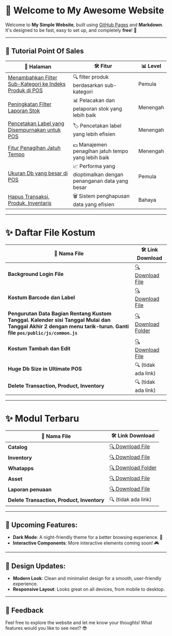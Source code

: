 # 🚀 Welcome to My Awesome Website

Welcome to **My Simple Website**, built using [GitHub Pages](https://pages.github.com/) and **Markdown**. It's designed to be fast, easy to set up, and completely **free**! 🚀

---

## 📍 Tutorial Point Of Sales

| 📑 **Halaman**                                        | 🛠 **Fitur**                              | 📊 **Level**                              |
|---------------------------------------------------|---------------------------------------------|---------------------------------------------|
| [Menambahkan Filter Sub-Kategori ke Indeks Produk di POS](1.md) | 🔍 filter produk berdasarkan sub-kategori        | Pemula |
| [Peningkatan Filter Laporan Stok](2.md)           | 📊 Pelacakan dan pelaporan stok yang lebih baik   | Menengah |
| [Pencetakan Label yang Disempurnakan untuk POS](3.md)  | 🏷️ Pencetakan label yang lebih efisien          | Menengah |
| [Fitur Penagihan Jatuh Tempo](4.md)                   | 💵 Manajemen penagihan jatuh tempo yang lebih baik    | Menengah |
| [Ukuran Db yang besar di POS​](5.md)                   | 📈 Performa yang dioptimalkan dengan penanganan data yang besar    | Pemula |
| [Hapus Transaksi, Produk, Inventaris](6.md)     | 🗑️ Sistem penghapusan data yang efisien          | Bahaya | 

---

# ✨ Daftar File Kostum

| 📑 **Nama File**                                                                                                    | 🛠 **Link Download**                                                                                                                                  |
|---------------------------------------------------------------------------------------------------------------------|-------------------------------------------------------------------------------------------------------------------------------------------------------|
| **Background Login File**                                                                                           | [🔍 Download File](https://drive.google.com/file/d/1LWjHGvmYsvEbsMq-6U64RnvT_qFaFc6w/view?usp=sharing)                                                |
| **Kostum Barcode dan Label**                                                                                        | [🔍 Download File](https://drive.google.com/file/d/1KYcL6IuSWVZDR-figEbOIxSijf6cnlGn/view?usp=sharing)                                                |
| **Pengurutan Data Bagian Rentang Kustom Tanggal. Kalender sisi Tanggal Mulai dan Tanggal Akhir 2 dengan menu tarik-turun. Ganti file `pos/public/js/common.js`** | [🔍 Download Folder](https://drive.google.com/drive/folders/1k-fc5hVEOqwfDb-qdO4Y8h006XR7jA4j?usp=drive_link)                                         |
| **Kostum Tambah dan Edit**                                                                                          | [🔍 Download File](https://drive.google.com/file/d/1VADZpKrLUVslkOiXwwQY4GPC45pqIbn4/view?usp=sharing)                                                |
| **Huge Db Size in Ultimate POS**                                                                                    | 🔍 (tidak ada link)                                                                                                                                   |
| **Delete Transaction, Product, Inventory**                                                                          | 🔍 (tidak ada link)                                                                                                                                   |


---

# ✨ Modul Terbaru

| 📑 **Nama File**                                                                                                    | 🛠 **Link Download**                                                                                                                                  |
|---------------------------------------------------------------------------------------------------------------------|-------------------------------------------------------------------------------------------------------------------------------------------------------|
| **Catalog**                                                                                           | [🔍 Download File](https://drive.google.com/file/d/1fsafNy1r-j7lvW7iXvyjUavJiSKhFt5E/view?usp=sharing)                                                |
| **Inventory**                                                                                        | [🔍 Download File](https://drive.google.com/file/d/1BNZWbVEdrOsv2eaIHtB-Jin9ODYKeuHr/view?usp=sharing)                                                |
| **Whatapps** | [🔍 Download Folder](https://drive.google.com/file/d/1tBZodbDvRsZE81g7mYd5tLJ0lFxuPiLH/view?usp=sharing)                                         |
| **Asset**                                                                                          | [🔍 Download File](https://drive.google.com/file/d/19JmP4XQKfVamkRoBsp01OQipvS4H7KYl/view?usp=drive_link)                                                |
| **Laporan penuaan**                                                                                    | [🔍 Download File](https://drive.google.com/file/d/1E2U6GK5-kFT1wm_D9d0LgetQeuNnLMIL/view?usp=drive_link)                                                                                                                                          |
| **Delete Transaction, Product, Inventory**                                                                          | 🔍 (tidak ada link)                                                                                                                                   |


---

## 🌟 Upcoming Features:
- **Dark Mode**: A night-friendly theme for a better browsing experience. 🌙
- **Interactive Components**: More interactive elements coming soon! 🎮

---

## 🎨 Design Updates:
- **Modern Look**: Clean and minimalist design for a smooth, user-friendly experience.
- **Responsive Layout**: Looks great on all devices, from mobile to desktop.

---

## 💬 Feedback

Feel free to explore the website and let me know your thoughts! What features would you like to see next? 😎
